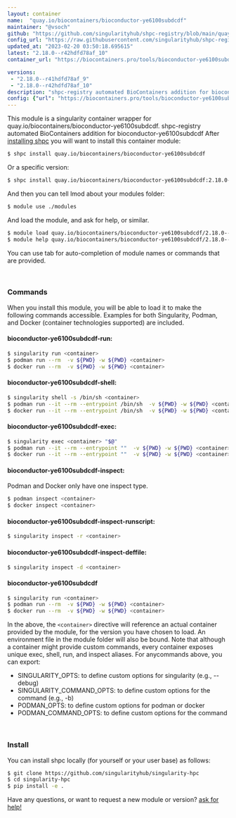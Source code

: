 ```yaml
---
layout: container
name:  "quay.io/biocontainers/bioconductor-ye6100subdcdf"
maintainer: "@vsoch"
github: "https://github.com/singularityhub/shpc-registry/blob/main/quay.io/biocontainers/bioconductor-ye6100subdcdf/container.yaml"
config_url: "https://raw.githubusercontent.com/singularityhub/shpc-registry/main/quay.io/biocontainers/bioconductor-ye6100subdcdf/container.yaml"
updated_at: "2023-02-20 03:50:18.695615"
latest: "2.18.0--r42hdfd78af_10"
container_url: "https://biocontainers.pro/tools/bioconductor-ye6100subdcdf"

versions:
 - "2.18.0--r41hdfd78af_9"
 - "2.18.0--r42hdfd78af_10"
description: "shpc-registry automated BioContainers addition for bioconductor-ye6100subdcdf"
config: {"url": "https://biocontainers.pro/tools/bioconductor-ye6100subdcdf", "maintainer": "@vsoch", "description": "shpc-registry automated BioContainers addition for bioconductor-ye6100subdcdf", "latest": {"2.18.0--r42hdfd78af_10": "sha256:08433c38a207107e121fa01d0226a34be35e5ae954a95daac6e6db88a0a17e2b"}, "tags": {"2.18.0--r41hdfd78af_9": "sha256:5d652da46b78b685ae264c5fb88467927999c361409b0543a036a5b3dd2191b7", "2.18.0--r42hdfd78af_10": "sha256:08433c38a207107e121fa01d0226a34be35e5ae954a95daac6e6db88a0a17e2b"}, "docker": "quay.io/biocontainers/bioconductor-ye6100subdcdf"}
---
```


This module is a singularity container wrapper for quay.io/biocontainers/bioconductor-ye6100subdcdf.
shpc-registry automated BioContainers addition for bioconductor-ye6100subdcdf
After [installing shpc](#install) you will want to install this container module:


```bash
$ shpc install quay.io/biocontainers/bioconductor-ye6100subdcdf
```

Or a specific version:

```bash
$ shpc install quay.io/biocontainers/bioconductor-ye6100subdcdf:2.18.0--r42hdfd78af_10
```

And then you can tell lmod about your modules folder:

```bash
$ module use ./modules
```

And load the module, and ask for help, or similar.

```bash
$ module load quay.io/biocontainers/bioconductor-ye6100subdcdf/2.18.0--r42hdfd78af_10
$ module help quay.io/biocontainers/bioconductor-ye6100subdcdf/2.18.0--r42hdfd78af_10
```

You can use tab for auto-completion of module names or commands that are provided.

<br>

### Commands

When you install this module, you will be able to load it to make the following commands accessible.
Examples for both Singularity, Podman, and Docker (container technologies supported) are included.

#### bioconductor-ye6100subdcdf-run:

```bash
$ singularity run <container>
$ podman run --rm  -v ${PWD} -w ${PWD} <container>
$ docker run --rm  -v ${PWD} -w ${PWD} <container>
```

#### bioconductor-ye6100subdcdf-shell:

```bash
$ singularity shell -s /bin/sh <container>
$ podman run --it --rm --entrypoint /bin/sh  -v ${PWD} -w ${PWD} <container>
$ docker run --it --rm --entrypoint /bin/sh  -v ${PWD} -w ${PWD} <container>
```

#### bioconductor-ye6100subdcdf-exec:

```bash
$ singularity exec <container> "$@"
$ podman run --it --rm --entrypoint ""  -v ${PWD} -w ${PWD} <container> "$@"
$ docker run --it --rm --entrypoint ""  -v ${PWD} -w ${PWD} <container> "$@"
```

#### bioconductor-ye6100subdcdf-inspect:

Podman and Docker only have one inspect type.

```bash
$ podman inspect <container>
$ docker inspect <container>
```

#### bioconductor-ye6100subdcdf-inspect-runscript:

```bash
$ singularity inspect -r <container>
```

#### bioconductor-ye6100subdcdf-inspect-deffile:

```bash
$ singularity inspect -d <container>
```



#### bioconductor-ye6100subdcdf

```bash
$ singularity run <container>
$ podman run --rm  -v ${PWD} -w ${PWD} <container>
$ docker run --rm  -v ${PWD} -w ${PWD} <container>
```


In the above, the `<container>` directive will reference an actual container provided
by the module, for the version you have chosen to load. An environment file in the
module folder will also be bound. Note that although a container
might provide custom commands, every container exposes unique exec, shell, run, and
inspect aliases. For anycommands above, you can export:

 - SINGULARITY_OPTS: to define custom options for singularity (e.g., --debug)
 - SINGULARITY_COMMAND_OPTS: to define custom options for the command (e.g., -b)
 - PODMAN_OPTS: to define custom options for podman or docker
 - PODMAN_COMMAND_OPTS: to define custom options for the command

<br>

### Install

You can install shpc locally (for yourself or your user base) as follows:

```bash
$ git clone https://github.com/singularityhub/singularity-hpc
$ cd singularity-hpc
$ pip install -e .
```

Have any questions, or want to request a new module or version? [ask for help!](https://github.com/singularityhub/singularity-hpc/issues)
